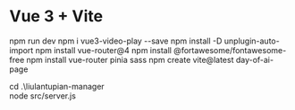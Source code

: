 # Vue 3 + Vite
npm run dev
npm i vue3-video-play --save
npm install -D unplugin-auto-import
npm install vue-router@4
npm install @fortawesome/fontawesome-free
npm install vue-router pinia sass 
npm create vite@latest day-of-ai-page 

cd .\liulantupian-manager\
node src/server.js
